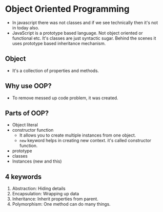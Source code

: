 # Object Oriented Programming

- In javascript there was not classes and if we see technically then it's not in today also.
- JavaScript is a prototype based language. Not object oriented or functional etc. It's classes are just syntactic sugar. Behind the scenes it uses prototype based inheritance mechanism.

## Object
- It's a collection of properties and methods.

## Why use OOP?
- To remove messed up code problem, it was created.

## Parts of OOP?
- Object literal
- constructor function
    - It allows you to create multiple instances from one object.
    - `new` keyword helps in creating new context. it's called constructor function.
- prototype
- classes
- Instances (new and this)

## 4 keywords
1. Abstraction: Hiding details
2. Encapsulation: Wrapping up data
3. Inheritance: Inherit properties from parent.
4. Polymorphism: One method can do many things.
